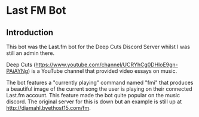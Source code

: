 # Last FM Bot

## Introduction

This bot was the Last.fm bot for the Deep Cuts Discord Server whilst I was still an admin there. 

Deep Cuts (https://www.youtube.com/channel/UCRYhCg0DHloE9gn-PAiAYNg) is a YouTube channel that provided video essays on music.

The bot features a "currently playing" command named "fmi" that produces a beautiful image of the current song the user is playing on their connected Last.fm account. This feature made the bot quite popular on the music discord. The original server for this is down but an example is still up at http://djamahl.byethost15.com/fm.
